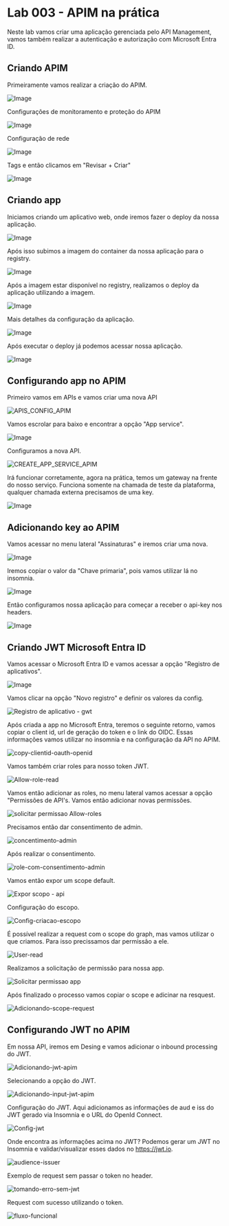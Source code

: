 # Lab 003 - APIM na prática

Neste lab vamos criar uma aplicação gerenciada pelo API Management, vamos também realizar a autenticação e autorização com Microsoft Entra ID.

## Criando APIM

Primeiramente vamos realizar a criação do APIM.

![Image](https://github.com/user-attachments/assets/9fa27c81-6860-4eb7-b4c0-6e791cecdbc6)

Configurações de monitoramento e proteção do APIM

![Image](https://github.com/user-attachments/assets/ce62850d-2e9f-4cdf-bf08-c785acf96542)

Configuração de rede

![Image](https://github.com/user-attachments/assets/e213383c-ecbd-4e26-a431-f714a3dbd650)

Tags e então clicamos em "Revisar + Criar"

![Image](https://github.com/user-attachments/assets/a61097d5-e00d-4229-9653-63d226f3e92e)

## Criando app

Iniciamos criando um aplicativo web, onde iremos fazer o deploy da nossa aplicação.

![Image](https://github.com/user-attachments/assets/6aad833a-c5ee-4eb0-b099-106486a00376)

Após isso subimos a imagem do container da nossa aplicação para o registry. 

![Image](https://github.com/user-attachments/assets/1122287c-144f-4e48-97a5-bf04e288974c)

Após a imagem estar disponível no registry, realizamos o deploy da aplicação utilizando a imagem.

![Image](https://github.com/user-attachments/assets/6bfc1b4f-e356-4889-a7bc-bd8ca4160599)

Mais detalhes da configuração da aplicação.

![Image](https://github.com/user-attachments/assets/5f4f889b-247a-4491-bbc2-07d370525b80)

Após executar o deploy já podemos acessar nossa aplicação.

![Image](https://github.com/user-attachments/assets/89d7960e-f0ed-40fa-b22e-929360dac537)

## Configurando app no APIM

Primeiro vamos em APIs e vamos criar uma nova API

![APIS_CONFIG_APIM](https://github.com/user-attachments/assets/010d40b7-b160-4f17-af16-f083a9ea36cb)

Vamos escrolar para baixo e encontrar a opção "App service".

![Image](https://github.com/user-attachments/assets/696f74c0-ab10-4601-bb71-7503fc76f9bd)

Configuramos a nova API.

![CREATE_APP_SERVICE_APIM](https://github.com/user-attachments/assets/fabbc776-f90f-470d-801d-2ca682500211)

Irá funcionar corretamente, agora na prática, temos um gateway na frente do nosso serviço. Funciona somente na chamada de teste da plataforma, qualquer chamada externa precisamos de uma key.

![Image](https://github.com/user-attachments/assets/013e1c01-74a2-47ca-b768-9aadba18d336)

## Adicionando key ao APIM

Vamos acessar no menu lateral "Assinaturas" e iremos criar uma nova.

![Image](https://github.com/user-attachments/assets/fab5a23c-7b43-4d8f-a62d-67a901cc1def)

Iremos copiar o valor da "Chave primaria", pois vamos utilizar lá no insomnia.

![Image](https://github.com/user-attachments/assets/eea223bb-7c60-4e3a-aef3-54750ff0af28)

Então configuramos nossa aplicação para começar a receber o api-key nos headers.

![Image](https://github.com/user-attachments/assets/c6af87a0-be87-4747-8c95-8ac2d372dae7)

## Criando JWT Microsoft Entra ID

Vamos acessar o Microsoft Entra ID e vamos acessar a opção "Registro de aplicativos".

![Image](https://github.com/user-attachments/assets/0b9b4c63-0869-48f6-839e-62046b3e06b6)

Vamos clicar na opção "Novo registro" e definir os valores da config.

![Registro de aplicativo - gwt](https://github.com/user-attachments/assets/7bfa1415-f8f5-4a6a-8c39-2223da049b95)

Após criada a app no Microsoft Entra, teremos o seguinte retorno, vamos copiar o client id, url de geração do token e o link do OIDC.
Essas informações vamos utilizar no insomnia e na configuração da API no APIM.

![copy-clientid-oauth-openid](https://github.com/user-attachments/assets/49aade5d-9f2f-42d7-b40e-6f2c922a7ad7)

Vamos também criar roles para nosso token JWT.

![Allow-role-read](https://github.com/user-attachments/assets/7e08e184-c72a-4dbe-bb40-c12399e21bc2)

Vamos então adicionar as roles, no menu lateral vamos acessar a opção "Permissões de API's. Vamos então adicionar novas permissões.

![solicitar permissao Allow-roles](https://github.com/user-attachments/assets/10cf6f25-4f5c-4825-8785-5bf8e845c306)

Precisamos então dar consentimento de admin.

![concentimento-admin](https://github.com/user-attachments/assets/0f9bc630-3520-4481-a821-bfb792e1c586)

Após realizar o consentimento.

![role-com-consentimento-admin](https://github.com/user-attachments/assets/a1c60518-ac85-4cc2-a472-ab922ba062df)

Vamos então expor um scope default.

![Expor scopo - api](https://github.com/user-attachments/assets/2089e8f1-a752-484c-b677-e488c2d46baf)

Configuração do escopo.

![Config-criacao-escopo](https://github.com/user-attachments/assets/e869bad5-1152-42a0-b1b6-f900969002d1)

É possível realizar a request com o scope do graph, mas vamos utilizar o que criamos. Para isso precissamos dar permissão a ele.

![User-read](https://github.com/user-attachments/assets/38ef94f6-0b71-48bf-8d63-d6cb48e5dc62)

Realizamos a solicitação de permissão para nossa app.

![Solicitar permissao app](https://github.com/user-attachments/assets/1d89b956-4c4f-4657-b1de-3c6682ffe1be)

Após finalizado o processo vamos copiar o scope e adicinar na resquest.

![Adicionando-scope-request](https://github.com/user-attachments/assets/0b0da48a-e6cc-4a0a-b0a2-4f75b692282e)

## Configurando JWT no APIM

Em nossa API, iremos em Desing e vamos adicionar o inbound processing do JWT.

![Adicionando-jwt-apim](https://github.com/user-attachments/assets/d77b3345-0846-4db9-b8dc-c202df7cbadc)

Selecionando a opção do JWT.

![Adicionando-input-jwt-apim](https://github.com/user-attachments/assets/f5661a4a-db1e-491f-9c04-185a6153defe)

Configuração do JWT. Aqui adicionamos as informações de aud e iss do JWT gerado via Insomnia e o URL do OpenId Connect.

![Config-jwt](https://github.com/user-attachments/assets/3897e855-43cf-4fc5-9aca-237e836fa388)

Onde encontra as informações acima no JWT? Podemos gerar um JWT no Insomnia e validar/visualizar esses dados no https://jwt.io.

![audience-issuer](https://github.com/user-attachments/assets/22ad24ed-e931-4440-bd4e-5b9154e86318)

Exemplo de request sem passar o token no header.

![tomando-erro-sem-jwt](https://github.com/user-attachments/assets/0ceba0c7-3204-482b-80e8-adda4780b6c5)

Request com sucesso utilizando o token.

![fluxo-funcional](https://github.com/user-attachments/assets/aef71faa-ebc8-4340-b4e1-b433a3f588ef)
